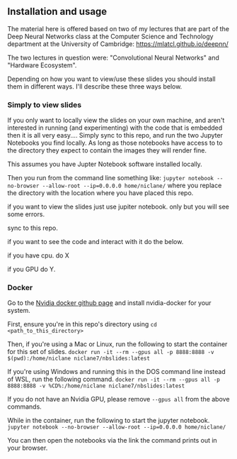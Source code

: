 ## Installation and usage

The material here is offered based on two of my lectures that are part of the Deep Neural Networks class at the Computer Science and Technology department at the University of Cambridge: https://mlatcl.github.io/deepnn/

The two lectures in question were: "Convolutional Neural Networks" and "Hardware Ecosystem".

Depending on how you want to view/use these slides you should install them in different ways. I'll describe these three ways below.

### Simply to view slides

If you only want to locally view the slides on your own machine, and aren't interested in running (and experimenting) with the code that is embedded then it is all very easy.... Simply sync to this repo, and run the two Jupyter Notebooks you find locally. As long as those notebooks have access to to the directory they expect to contain the images they will render fine.

This assumes you have Jupter Notebook software installed locally. 

Then you run from the command line something like: `jupyter notebook --no-browser --allow-root --ip=0.0.0.0 home/niclane/` where you replace the directory with the location where you have placed this repo.


if you want to view the slides just use jupiter notebook. only but you will see some errors.

sync to this repo.

if you want to see the code and interact with it do the below.

if you have cpu. do X

if you GPU do Y.

### Docker
Go to the [Nvidia docker github page](https://github.com/NVIDIA/nvidia-docker) and install nvidia-docker for your system.

First, ensure you're in this repo's directory using `cd <path_to_this_directory>`

Then, if you're using a Mac or Linux, run the following to start the container for this set of slides.
`docker run -it --rm --gpus all -p 8888:8888 -v $(pwd):/home/niclane niclane7/nbslides:latest`

If you're using Windows and running this in the DOS command line instead of WSL, run the following command.
`docker run -it --rm --gpus all -p 8888:8888 -v %CD%:/home/niclane niclane7/nbslides:latest`

If you do not have an Nvidia GPU, please remove `--gpus all` from the above commands.

While in the container, run the following to start the jupyter notebook.
`jupyter notebook --no-browser --allow-root --ip=0.0.0.0 home/niclane/`

You can then open the notebooks via the link the command prints out in your browser.

